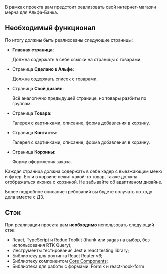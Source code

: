 В рамках проекта вам предстоит реализовать свой интернет-магазин мерча для Альфа-Банка. 

## Необходимый функционал

По итогу должны быть реализованы следующие страницы:

- **Главная страница**:
    
    Должна содержать в себе ссылки на страницы с товарами.
    
        
- Страница **Сделано в Альфе**:
    
    Должна содержать список с товарами.
    

- Страница **Свой дизайн**:
    
    Всё аналогично предыдущей странице, но товары разбиты по группам.
- Страница **Товара**:
    
     Галерея с картинками, описание, форма добавления в корзину.
    
        
- Страница **Контакты**:
    
     Галерея с картинками, описание, форма добавления в корзину.
   
        
- Страница **Корзины**:
    
    Форму оформления заказа.
 

Каждая страница должна содержать в себе хэдер с выезжающим меню и футер. Если в корзине лежит какой-то товар, также должна отображаться иконка с корзиной. Не забывайте об адаптивном дизайне.

Более подробное описание требований вы будете получать по ходу дела вместе с ДЗ.

## Стэк

При реализации проекта вам **необходимо** использовать следующий стэк:

- React, TypeScript и Redux Toolkit (thunk или sagas на выбор, без использования RTK Query);
- Инструменты тестирования Jest и react testing library;
- Библиотеку для роутинга React Router v6;
- Библиотеку компонентом [Core Components](https://core-ds.github.io/core-components/master/);
- Библиотека для работы с формами: Formik и react-hook-form    